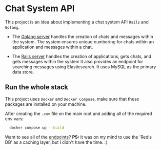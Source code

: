 # Chat System API

This project is an idea about implementing a chat system API `Rails` and `Golang`.

- The [Golang server](./golang_app/README.md) handles the creation of chats and messages within the system. The system ensures unique numbering for chats within an application and messages within a chat.

- The [Rails server](./rails_app/README.md) handles the creation of applications, gets chats, and gets messages within the system It also provides an endpoint for searching messages using Elasticsearch. It uses MySQL as the primary data store.

## Run the whole stack

This project uses `Docker` and `Docker Compose`, make sure that these packages are installed on your machine.

After creating the `.env` file on the main root and adding all of the required env vars:

```bash
  docker compose up --build
```

Want to see all of the [endpoints](./ENDPOINTS.md)?
**PS:** It was on my mind to use the 'Redis DB' as a caching layer, but I didn't have the time. :(
